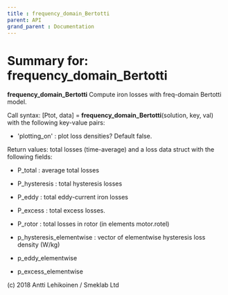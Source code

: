 ```yaml
---
title : frequency_domain_Bertotti
parent: API
grand_parent : Documentation
---
```

# Summary for: **frequency_domain_Bertotti**

**frequency_domain_Bertotti** Compute iron losses with freq-domain Bertotti
model.

Call syntax:
[Ptot, data] = **frequency_domain_Bertotti**(solution, key, val) with the
following key-value pairs:

* 'plotting_on' : plot loss densities? Default false.

Return values: total losses (time-average) and a loss data struct with
the following fields:

* P_total : average total losses

* P_hysteresis : total hysteresis losses

* P_eddy : total eddy-current iron losses

* P_excess : total excess losses.

* P_rotor : total losses in rotor (in elements motor.rotel)

* p_hysteresis_elementwise : vector of elementwise hysteresis loss
density (W/kg)

* p_eddy_elementwise

* p_excess_elementwise

(c) 2018 Antti Lehikoinen / Smeklab Ltd


